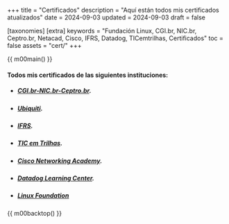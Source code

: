 +++
title = "Certificados"
description = "Aquí están todos mis certificados atualizados"
date = 2024-09-03
updated = 2024-09-03
draft = false

[taxonomies]
[extra]
keywords = "Fundación Linux, CGI.br, NIC.br, Ceptro.br, Netacad, Cisco, IFRS, Datadog, TICemtrilhas, Certificados"
toc = false
assets = "cert/"
+++

{{ m00main() }}

#### Todos mis certificados de las siguientes instituciones:


- ##### [CGI.br-NIC.br-Ceptro.br](@/blog/certificados/nic/index.es.md).

- ##### [Ubiquiti](@/blog/certificados/ui/index.es.md).

- ##### [IFRS](@/blog/certificados/ifrs/index.es.md).

- ##### [TIC em Trilhas](@/blog/certificados/tic/index.es.md).

- ##### [Cisco Networking Academy](@/blog/certificados/cisco/index.es.md).

- ##### [Datadog Learning Center](@/blog/certificados/datadog/index.es.md).

- ##### [Linux Foundation](@/blog/certificados/lxf/index.es.md)

{{ m00backtop() }}
